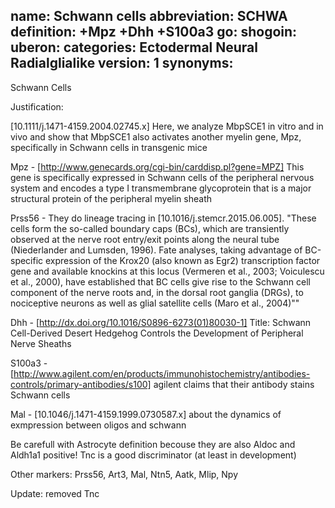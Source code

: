 name: Schwann cells
abbreviation: SCHWA
definition: +Mpz +Dhh +S100a3
go:
shogoin: 
uberon: 
categories: Ectodermal Neural Radialglialike
version: 1
synonyms:
---

Schwann Cells

Justification:

[10.1111/j.1471-4159.2004.02745.x] Here, we analyze MbpSCE1 in vitro and in vivo and show that MbpSCE1 also activates another myelin gene, Mpz, specifically in Schwann cells in transgenic mice

Mpz - [http://www.genecards.org/cgi-bin/carddisp.pl?gene=MPZ] This gene is specifically expressed in Schwann cells of the peripheral nervous system and encodes a type I transmembrane glycoprotein that is a major structural protein of the peripheral myelin sheath

Prss56 - They do lineage tracing in [10.1016/j.stemcr.2015.06.005]. "These cells form the so-called boundary caps (BCs), which are transiently observed at the nerve root entry/exit points along the neural tube (Niederlander and Lumsden, 1996). Fate analyses, taking advantage of BC-specific expression of the Krox20 (also known as Egr2) transcription factor gene and available knockins at this locus (Vermeren et al., 2003; Voiculescu et al., 2000), have established that BC cells give rise to the Schwann cell component of the nerve roots and, in the dorsal root ganglia (DRGs), to nociceptive neurons as well as glial satellite cells (Maro et al., 2004)""

Dhh - [http://dx.doi.org/10.1016/S0896-6273(01)80030-1] Title: Schwann Cell-Derived Desert Hedgehog Controls the Development of Peripheral Nerve Sheaths 

S100a3 - [http://www.agilent.com/en/products/immunohistochemistry/antibodies-controls/primary-antibodies/s100] agilent claims that their antibody stains Schwann cells

Mal - [10.1046/j.1471-4159.1999.0730587.x] about the dynamics of exmpression between oligos and schwann

Be carefull with Astrocyte definition becouse they are also Aldoc and Aldh1a1 positive! Tnc is a good discriminator (at least in development)

Other markers:
Prss56, Art3, Mal, Ntn5, Aatk, Mlip, Npy

Update: removed Tnc